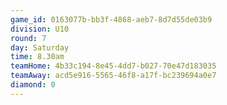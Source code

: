 ```yaml
---
game_id: 0163077b-bb3f-4868-aeb7-8d7d55de03b9
division: U10
round: 7
day: Saturday
time: 8.30am
teamHome: 4b33c194-8e45-4dd7-b027-70e47d183035
teamAway: acd5e916-5565-46f8-a17f-bc239694a0e7
diamond: 0
---
```

